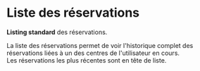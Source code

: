 # Liste des réservations

**Listing standard** des réservations.  

La liste des réservations permet de voir l'historique complet des réservations liées à un des centres de l'utilisateur en cours.  
Les réservations les plus récentes sont en tête de liste.